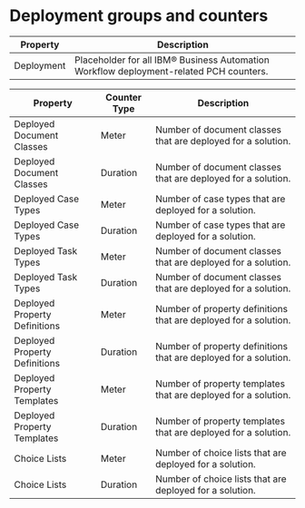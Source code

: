 # Deployment groups and counters

| Property   | Description                                                                            |
|------------|----------------------------------------------------------------------------------------|
| Deployment | Placeholder for all IBM® Business Automation Workflow deployment-related PCH counters. |

| Property                      | Counter Type   | Description                                                      |
|-------------------------------|----------------|------------------------------------------------------------------|
| Deployed Document Classes     | Meter          | Number of document classes that are deployed for a solution.     |
| Deployed Document Classes     | Duration       | Number of document classes that are deployed for a solution.     |
| Deployed Case Types           | Meter          | Number of case types that are deployed for a solution.           |
| Deployed Case Types           | Duration       | Number of case types that are deployed for a solution.           |
| Deployed Task Types           | Meter          | Number of document classes that are deployed for a solution.     |
| Deployed Task Types           | Duration       | Number of document classes that are deployed for a solution.     |
| Deployed Property Definitions | Meter          | Number of property definitions that are deployed for a solution. |
| Deployed Property Definitions | Duration       | Number of property definitions that are deployed for a solution. |
| Deployed Property Templates   | Meter          | Number of property templates that are deployed for a solution.   |
| Deployed Property Templates   | Duration       | Number of property templates that are deployed for a solution.   |
| Choice Lists                  | Meter          | Number of choice lists that are deployed for a solution.         |
| Choice Lists                  | Duration       | Number of choice lists that are deployed for a solution.         |